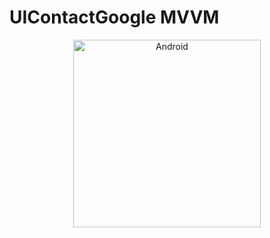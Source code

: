 # UIContactGoogle MVVM
<p align="center">
<img width="300" height:"700" src="ContactPreview.gif" title="Android"/>
</p>
